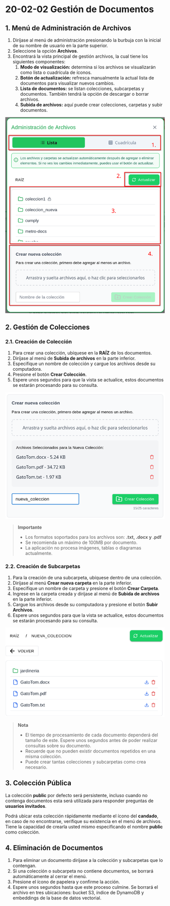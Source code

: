 # 20-02-02 Gestión de Documentos
## 1. Menú de Administración de Archivos
1. Diríjase al menú de administración presionando la burbuja con la inicial de su nombre de usuario en la parte superior.
2. Seleccione la opción **Archivos**.
3. Encontrará la vista principal de gestión archivos, la cual tiene los siguientes componentes:
   1. **Modo de visualización:** determina si los archivos se visualizarán como lista o cuadrícula de íconos.
   2. **Botón de actualización:** refresca manualmente la actual lista de documentos para visualizar nuevos cambios.
   3. **Lista de documentos:** se listan colecciones, subcarpetas y documentos. También tendrá la opción de descargar o borrar archivos.
   4. **Subida de archivos:** aquí puede crear colecciones, carpetas y subir documentos.
   
<p align="center">
  <img src="../../assets/20-02-02_1.png" />
</p>

## 2. Gestión de Colecciones
### 2.1. Creación de Colección
1. Para crear una colección, ubíquese en la **RAÍZ** de los documentos.
2. Diríjase al menú de **Subida de archivos** en la parte inferior.
3. Especifique un nombre de colección y cargue los archivos desde su computadora.
4. Presione el botón **Crear Colección**.
5. Espere unos segundos para que la vista se actualice, estos documentos se estarán procesando para su consulta.
   
<p align="center">
  <img src="../../assets/20-02-02_2.png" />
</p>

> **Importante**  
> - Los formatos soportados para los archivos son: **.txt, .docx y .pdf**
> - Se recomienda un máximo de 100MB por documento.
> - La aplicación no procesa imágenes, tablas o diagramas actualmente.

### 2.2. Creación de Subcarpetas
1. Para la creación de una subcarpeta, ubíquese dentro de una colección.
2. Diríjase al menú **Crear nueva carpeta** en la parte inferior.
3. Especifique un nombre de carpeta y presione el botón **Crear Carpeta**.
4. Ingrese en la carpeta creada y diríjase al menú de **Subida de archivos** en la parte inferior.
5. Cargue los archivos desde su computadora y presione el botón **Subir Archivos**.
6. Espere unos segundos para que la vista se actualice, estos documentos se estarán procesando para su consulta.

<p align="center">
  <img src="../../assets/20-02-02_3.png" />
</p>

> **Nota**  
> - El tiempo de procesamiento de cada documento dependerá del tamaño de este. Espere unos segundos antes de poder realizar consultas sobre su documento.
> - Recuerde que no pueden existir documentos repetidos en una misma colección.
> - Puede crear tantas colecciones y subcarpetas como crea necesario.

## 3. Colección Pública
La colección **public** por defecto será persistente, incluso cuando no contenga documentos esta será utilizada para responder preguntas de **usuarios invitados**.

Podrá ubicar esta colección rápidamente mediante el ícono del **candado**, en caso de no encontrarse, verifique su existencia en el menú de archivos. Tiene la capacidad de crearla usted mismo especificando el nombre **public** como colección.

## 4. Eliminación de Documentos
1. Para eliminar un documento diríjase a la colección y subcarpetas que lo contengan.
2. Si una colección o subcarpeta no contiene documentos, se borrará automáticamente al cerrar el menú.
3. Presione el ícono de papelera y confirme la acción.
4. Espere unos segundos hasta que este proceso culmine. Se borrará el archivo en tres ubicaciones: bucket S3, índice de DynamoDB y embeddings de la base de datos vectorial.